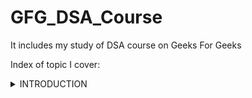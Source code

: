 # GFG_DSA_Course
It includes my study of DSA course on Geeks For Geeks 
<!---
commenting on how to write collapsable index for this project

<details>
<summary>INTRODUCTION</summary>  
&nbsp;&nbsp;&nbsp;&nbsp<details>  
<summary>Articles</summary>

- link1  
- link2  
- link3  
</details>
<details>  
<summary>Videos</summary>

- link1  
- link2  
- link3  
</details>    
--->

Index of topic I cover:
<details>
<summary>INTRODUCTION</summary>  

 - [Article Readme](01_Introduction/Articles_readme.md)   
 - [Video Readme](01_Introduction/Videos_readme.md)   
     <details>
     <summary>Problems</summary>
     
	  - [Sum of first n natural number](01_Introduction/Video_Problems/01_SumFirstNnaturalNumbers.cpp)	
	  
	</details>
</details>
